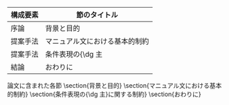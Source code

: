 構成要素 | 節のタイトル
 --- | --- 
序論 | 背景と目的
提案手法 | マニュアル文における基本的制約
提案手法 | 条件表現の{\dg 主
結論 | おわりに

論文に含まれた各節
\section{背景と目的}
\section{マニュアル文における基本的制約}
\section{条件表現の{\dg 主}に関する制約}
\section{おわりに}
